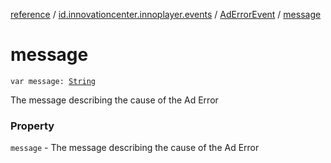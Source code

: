 [reference](../../index.md) / [id.innovationcenter.innoplayer.events](../index.md) / [AdErrorEvent](index.md) / [message](./message.md)

# message

`var message: `[`String`](https://kotlinlang.org/api/latest/jvm/stdlib/kotlin/-string/index.html)

The message describing the cause of the Ad Error

### Property

`message` - The message describing the cause of the Ad Error